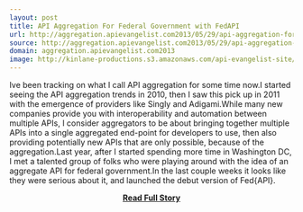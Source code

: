 ```yaml
---
layout: post
title: API Aggregation For Federal Government with FedAPI
url: http://aggregation.apievangelist.com2013/05/29/api-aggregation-for-federal-government-with-fedapi/
source: http://aggregation.apievangelist.com2013/05/29/api-aggregation-for-federal-government-with-fedapi/
domain: aggregation.apievangelist.com2013
image: http://kinlane-productions.s3.amazonaws.com/api-evangelist-site/blog/Fed-API-Logo-2.png
---
```


<p>Ive been tracking on what I call API aggregation for some time now.I started seeing the API aggregation trends in 2010, then I saw this pick up in 2011 with the emergence of providers like Singly and Adigami.While many new companies provide you with interoperability and automation between multiple APIs, I consider aggregators to be about bringing together multiple APIs into a single aggregated end-point for developers to use, then also providing potentially new APIs that are only possible, because of the aggregation.Last year, after I started spending more time in Washington DC, I met a talented group of folks who were playing around with the idea of an aggregate API for federal government.In the last couple weeks it looks like they were serious about it, and launched the debut version of Fed{API}.</p>
<center><p><a href="http://aggregation.apievangelist.com2013/05/29/api-aggregation-for-federal-government-with-fedapi/" style='padding:25px; font-sze:18px; font-weight: bold;'>Read Full Story</a></p></center>
